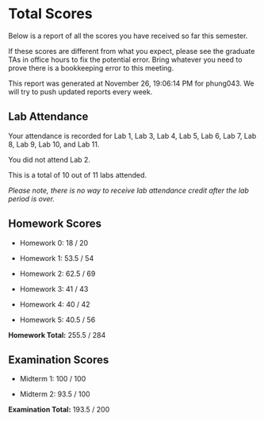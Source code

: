 # Total Scores

Below is a report of all the scores you have received so far this semester.

If these scores are different from what you expect, please see the graduate TAs in office hours to fix the potential error. Bring whatever you need to prove there is a bookkeeping error to this meeting.



This report was generated at November 26, 19:06:14 PM for phung043. We will try to push updated reports every week.

## Lab Attendance

Your attendance is recorded for Lab 1, Lab 3, Lab 4, Lab 5, Lab 6, Lab 7, Lab 8, Lab 9, Lab 10,  and Lab 11.

You did not attend Lab 2.

This is a total of 10 out of 11 labs attended.



*Please note, there is no way to receive lab attendance credit after the lab period is over.*



## Homework Scores



- Homework 0: 18 / 20



- Homework 1: 53.5 / 54



- Homework 2: 62.5 / 69



- Homework 3: 41 / 43



- Homework 4: 40 / 42



- Homework 5: 40.5 / 56



**Homework Total:** 255.5 / 284



## Examination Scores



- Midterm 1: 100 / 100



- Midterm 2: 93.5 / 100



**Examination Total:** 193.5 / 200



